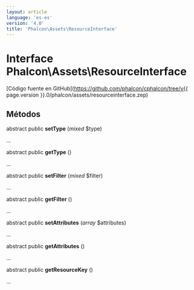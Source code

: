 ```yaml
---
layout: article
language: 'es-es'
version: '4.0'
title: 'Phalcon\Assets\ResourceInterface'
---
```

# Interface **Phalcon\Assets\ResourceInterface**

[Código fuente en GitHub](https://github.com/phalcon/cphalcon/tree/v{{ page.version }}.0/phalcon/assets/resourceinterface.zep)

## Métodos

abstract public **setType** (*mixed* $type)

...

abstract public **getType** ()

...

abstract public **setFilter** (*mixed* $filter)

...

abstract public **getFilter** ()

...

abstract public **setAttributes** (*array* $attributes)

...

abstract public **getAttributes** ()

...

abstract public **getResourceKey** ()

...